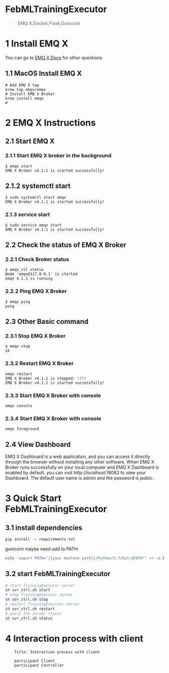 # FebMLTrainingExecutor
> EMQ X,Docker,Flask,Gunicorn

# 1 Install EMQ X
You can go to [EMQ X Docs](https://docs.emqx.io/broker/latest/en/) for other questions
## 1.1 MacOS Install EMQ X
```shell script
# Add EMQ X tap
brew tap emqx/emqx
# Install EMQ X Broker
brew install emqx
# 
```
# 2 EMQ X Instructions
## 2.1 Start EMQ X
### 2.1.1 Start EMQ X broker in the background
```shell script
$ emqx start
EMQ X Broker v4.1.1 is started successfully!
```
## 2.1.2 systemctl start
```shell script
$ sudo systemctl start emqx
EMQ X Broker v4.1.1 is started successfully!
```
### 2.1.3 service start
```shell script
$ sudo service emqx start
EMQ X Broker v4.1.1 is started successfully!
```
## 2.2 Check the status of EMQ X Broker
### 2.2.1 Check Broker status
```shell script
$ emqx_ctl status
Node 'emqx@127.0.0.1' is started
emqx 4.1.1 is running
```
### 2.2.2 Ping EMQ X Broker
```shell script
$ emqx ping
pong
```
## 2.3 Other Basic command
### 2.3.1 Stop EMQ X Broker
```shell script
$ emqx stop
ok
```
### 2.3.2 Restart EMQ X Broker
```shell script
emqx restart
EMQ X Broker v4.1.1 is stopped: !!!!
EMQ X Broker v4.1.1 is started successfully!
```
### 2.3.3 Start EMQ X Broker with console
```shell script
emqx console
```
### 2.3.4 Start EMQ X Broker with console
```shell script
emqx foreground
```
## 2.4 View Dashboard
EMQ X Dashboard is a web application, and you can access it directly through the browser without installing
 any other software.
When EMQ X Broker runs successfully on your local computer and EMQ X Dashboard is enabled by default, 
you can visit http://localhost:18083 to view your Dashboard. The default user name is admin and the password is public .
# 3 Quick Start FebMLTrainingExecutor
## 3.1 install dependencies
```bash
pip install -r requirements.txt
```
gunicorn maybe need add to PATH:
```bash
echo 'export PATH="/{your machine path}}/Python/3.7/bin:$PATH"' >> ~/.bash_profile
```
## 3.2 start FebMLTrainingExecutor
```bash
# start TrainingExecutor server
sh svr_ctrl.sh start
# stop TrainingExecutor server
sh svr_ctrl.sh stop
# restart TrainingExecutor server
sh svr_ctrl.sh restart
# query the server status
sh svr_ctrl.sh status
```
# 4 Interaction process with client

```mermaid
	Title: Interaction process with client
	
	participant Client
    participant Controller
```